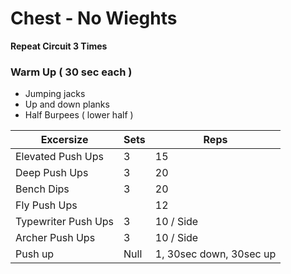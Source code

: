 # Chest - No Wieghts

__Repeat Circuit 3 Times__

### Warm Up ( 30 sec each )
* Jumping jacks
* Up and down planks
* Half Burpees ( lower half ) 

Excersize | Sets | Reps
--- | --- | ---
Elevated Push Ups | 3 | 15
Deep Push Ups | 3 | 20
Bench Dips | 3 | 20
Fly Push Ups |  | 12
Typewriter Push Ups | 3 | 10 / Side
Archer Push Ups | 3 | 10 / Side
Push up | Null | 1, 30sec down, 30sec up
